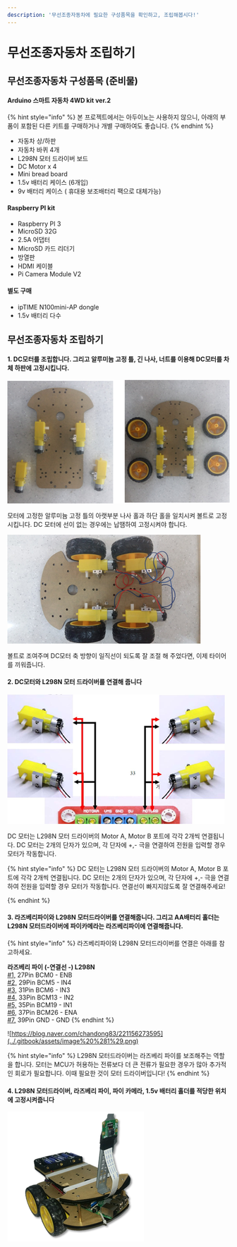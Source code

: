 ```yaml
---
description: '무선조종자동차에 필요한 구성품목을 확인하고, 조립해봅시다!'
---
```


# 무선조종자동차 조립하기

## 무선조종자동차 구성품목 \(준비물\)

#### Arduino 스마트 자동차 4WD kit ver.2 

{% hint style="info" %}
본 프로젝트에서는 아두이노는 사용하지 않으니, 아래의 부품이 포함된 다른 키트를 구매하거나 개별 구매하여도 좋습니다.
{% endhint %}

* 자동차 상/하판
* 자동차 바퀴  4개
* L298N 모터 드라이버 보드
* DC Motor x 4
* Mini bread board
* 1.5v 배터리 케이스 \(6개입\)
* 9v 배터리 케이스 \( 휴대용 보조배터리 팩으로 대체가능\)

#### Raspberry PI kit

* Raspberry PI 3
* MicroSD 32G
* 2.5A 어댑터
*  MicroSD 카드 리더기
* 방열판
* HDMI 케이블
* Pi Camera Module V2

#### 별도 구매

* ipTIME N100mini-AP dongle
* 1.5v 배터리 다수

## 무선조종자동차 조립하기



#### 1. DC모터를 조립합니다. 그리고 알루미늄 고정 틀, 긴 나사, 너트를 이용해 DC모터를 차체 하판에 고정시킵니다.

![](../.gitbook/assets/image.png)

모터에 고정한 알루미늄 고정 틀의 아랫부분 나사 홀과 하단 홀을 일치시켜 볼트로 고정시킵니다. DC 모터에 선이 없는 경우에는 납땜하여 고정시켜야 합니다.  


![](../.gitbook/assets/image%20%284%29.png)

볼트로 조여주며 DC모터 축 방향이 일직선이 되도록 잘 조절 해 주었다면, 이제 타이어를 끼워줍니다.

  


#### 2. DC모터와 L298N 모터 드라이버를 연결해 줍니다

![](../.gitbook/assets/image%20%286%29.png)

  
  
DC 모터는 L298N 모터 드라이버의 Motor A, Motor B 포트에 각각 2개씩 연결됩니다.  DC 모터는 2개의 단자가 있으며, 각 단자에 +,- 극을 연결하여 전원을 입력할 경우 모터가 작동합니다. 

{% hint style="info" %}
DC 모터는 L298N 모터 드라이버의 Motor A, Motor B 포트에 각각 2개씩 연결됩니다.  DC 모터는 2개의 단자가 있으며, 각 단자에 +,- 극을 연결하여 전원을 입력할 경우 모터가 작동합니다. 연결선이 빠지지않도록 잘 연결해주세요!  

{% endhint %}



#### 3. 라즈베리파이와 L298N 모터드라이버를 연결해줍니다. 그리고 AA배터리 홀더는 L298N 모터드라이버에 파이카메라는 라즈베리파이에 연결해줍니다.

{% hint style="info" %}
라즈베리파이와 L298N 모터드라이버를 연결은 아래를 참고하세요.

**라즈베리 파이   \(-연결선 -\)  L298N**  
[\#1,](https://blog.naver.com/PostListByTagName.nhn?blogId=chandong83&encodedTagName=1%2C) 27Pin BCM0           -        ENB  
[\#2,](https://blog.naver.com/PostListByTagName.nhn?blogId=chandong83&encodedTagName=2%2C) 29Pin BCM5           -        IN4  
[\#3,](https://blog.naver.com/PostListByTagName.nhn?blogId=chandong83&encodedTagName=3%2C) 31Pin BCM6           -        IN3  
[\#4,](https://blog.naver.com/PostListByTagName.nhn?blogId=chandong83&encodedTagName=4%2C) 33Pin BCM13         -        IN2  
[\#5,](https://blog.naver.com/PostListByTagName.nhn?blogId=chandong83&encodedTagName=5%2C) 35Pin BCM19         -        IN1  
[\#6,](https://blog.naver.com/PostListByTagName.nhn?blogId=chandong83&encodedTagName=6%2C) 37Pin BCM26         -        ENA  
[\#7,](https://blog.naver.com/PostListByTagName.nhn?blogId=chandong83&encodedTagName=7%2C) 39Pin GND             -        GND
{% endhint %}

![https://blog.naver.com/chandong83/221156273595](../.gitbook/assets/image%20%281%29.png)

{% hint style="info" %}
L298N 모터드라이버는 라즈베리 파이를 보조해주는 역할을 합니다. 모터는 MCU가 허용하는 전류보다 더 큰 전류가 필요한 경우가 많아 추가적인 회로가 필요합니다. 이때 필요한 것이 모터 드라이버입니다!
{% endhint %}

#### 4.  L298N 모터드라이버, 라즈베리 파이, 파이 카메라, 1.5v 배터리 홀더를 적당한 위치에 고정시켜줍니다

![](../.gitbook/assets/image%20%283%29.png)





